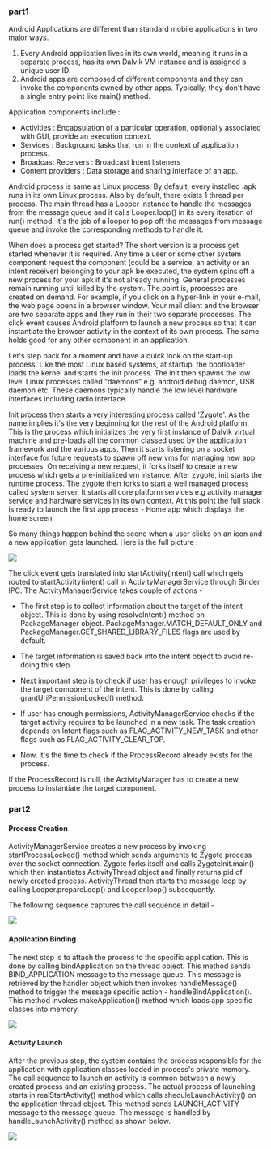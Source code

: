 



### part1
Android Applications are different than standard mobile applications in two major ways.
1. Every Android application lives in its own world, meaning it runs in a separate process, has its own Dalvik VM instance and is assigned a unique user ID.
2. Android apps are composed of different components and they can invoke the components owned by other apps. Typically, they don't have a single entry point like main() method.

Application components include :
- Activities : Encapsulation of a particular operation, optionally associated with GUI, provide an execution context.
- Services : Background tasks that run in the context of application process.
- Broadcast Receivers : Broadcast Intent listeners
- Content providers : Data storage and sharing interface of an app.


Android process is same as Linux process. By default, every installed .apk runs in its own Linux process. Also by default, there exists 1 thread per process. The main thread has a Looper instance to handle the messages from the message queue and it calls Looper.loop() in its every iteration of run() method. It's the job of a looper to pop off the messages from message queue and invoke the corresponding methods to handle it.

When does a process get started? The short version is a process get started whenever it is required. Any time a user or some other system component request the component (could be a service, an activity or an intent receiver) belonging to your apk be executed, the system spins off a new process for your apk if it's not already running. General processes remain running until killed by the system. The point is, processes are created on demand.
For example, if you click on a hyper-link in your e-mail, the web page opens in a browser window. Your mail client and the browser are two separate apps and they run in their two separate processes. The click event causes Android platform to launch a new process so that it can instantiate the browser activity in the context of its own process. The same holds good for any other component in an application.

Let's step back for a moment and have a quick look on the start-up process. Like the most Linux based systems, at startup, the bootloader loads the kernel and starts the init process. The init then spawns the low level Linux processes called "daemons" e.g. android debug daemon, USB daemon etc. These daemons typically handle the low level hardware interfaces including radio interface.

<!--- more --->

Init process then starts a very interesting process called 'Zygote'. As the name implies it's the very beginning for the rest of the Android platform. This is the process which initializes the very first instance of Dalvik virtual machine and pre-loads all the common classed used by the application framework and the various apps. Then it starts listening on a socket interface for future requests to spawn off new vms for managing new app processes. On receiving a new request, it forks itself to create a new process which gets a pre-initialized vm instance.
After zygote, init starts the runtime process. The zygote then forks to start a well managed process called system server. It starts all core platform services e.g activity manager service and hardware services in its own context. At this point the full stack is ready to launch the first app process - Home app which displays the home screen.

So many things happen behind the scene when a user clicks on an icon and a new application gets launched. Here is the full picture :

![](http://blog-open.oss-cn-beijing.aliyuncs.com/image/android/Android%E7%BB%84%E4%BB%B6/08.jpg)


The click event gets translated into startActivity(intent) call which gets routed to startActivity(intent) call in ActivityManagerService through Binder IPC. The ActvityManagerService takes couple of actions -
- The first step is to collect information about the target of the intent object. This is done by using resolveIntent() method on PackageManager object. PackageManager.MATCH_DEFAULT_ONLY and PackageManager.GET_SHARED_LIBRARY_FILES flags are used by default.
- The target information is saved back into the intent object to avoid re-doing this step.
- Next important step is to check if user has enough privileges to invoke the target component of the intent. This is done by calling grantUriPermissionLocked() method.
- If user has enough permissions, ActivityManagerService checks if the target activity requires to be launched in a new task. The task creation depends on Intent flags such as FLAG_ACTIVITY_NEW_TASK and other flags such as FLAG_ACTIVITY_CLEAR_TOP.

- Now, it's the time to check if the ProcessRecord already exists for the process.

If the ProcessRecord is null, the ActivityManager has to create a new process to instantiate the target component.

### part2
#### Process Creation 

ActivityManagerService creates a new process by invoking startProcessLocked() method which sends arguments to Zygote process over the socket connection. Zygote forks itself and calls ZygoteInit.main() which then instantiates ActivityThread object and finally returns pid of newly created process.
ActivityThread then starts the message loop by calling Looper.prepareLoop() and Looper.loop() subsequently.

The following sequence captures the call sequence in detail -

![](http://blog-open.oss-cn-beijing.aliyuncs.com/image/android/Android%E7%BB%84%E4%BB%B6/09.JPG)


#### Application Binding 

The next step is to attach the process to the specific application. This is done by calling bindApplication on the thread object. This method sends BIND_APPLICATION message to the message queue. This message is retrieved by the handler object which then invokes handleMessage() method to trigger the message specific action - handleBindApplication(). This method invokes makeApplication() method which loads app specific classes into memory.

![](http://blog-open.oss-cn-beijing.aliyuncs.com/image/android/Android%E7%BB%84%E4%BB%B6/10.JPG)



#### Activity Launch 

After the previous step, the system contains the process responsible for the application with application classes loaded in process's private memory. The call sequence to launch an activity is common between a newly created process and an existing process. The actual process of launching starts in realStartActivity() method which calls sheduleLaunchActivity() on the application thread object. This method sends LAUNCH_ACTIVITY message to the message queue. The message is handled by handleLaunchActivity() method as shown below.

![](http://blog-open.oss-cn-beijing.aliyuncs.com/image/android/Android%E7%BB%84%E4%BB%B6/11.JPG)



